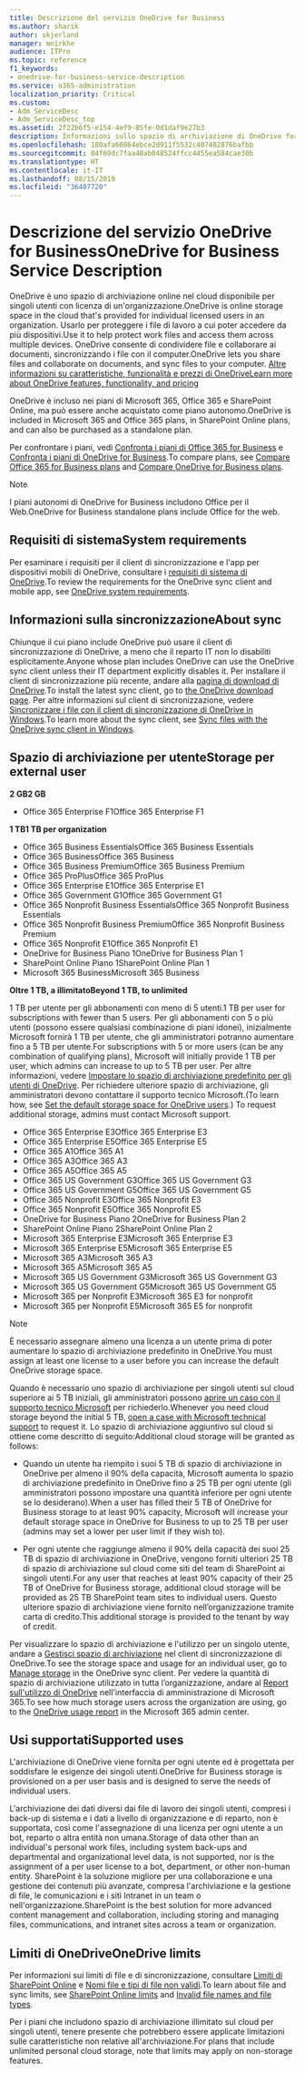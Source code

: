 ```yaml
---
title: Descrizione del servizio OneDrive for Business
ms.author: sharik
author: skjerland
manager: mnirkhe
audience: ITPro
ms.topic: reference
f1_keywords:
- onedrive-for-business-service-description
ms.service: o365-administration
localization_priority: Critical
ms.custom:
- Adm_ServiceDesc
- Adm_ServiceDesc_top
ms.assetid: 2f22b6f5-e154-4ef9-85fe-0d1daf9e27b3
description: Informazioni sullo spazio di archiviazione di OneDrive fornito per ogni piano di abbonamento.
ms.openlocfilehash: 180afa60864ebce2d911f5532c407482876bafbb
ms.sourcegitcommit: 04f69dc7faa48ab048524ffcc4455ea584cae30b
ms.translationtype: HT
ms.contentlocale: it-IT
ms.lasthandoff: 08/15/2019
ms.locfileid: "36407720"
---
```

# <a name="onedrive-for-business-service-description"></a><span data-ttu-id="f7305-103">Descrizione del servizio OneDrive for Business</span><span class="sxs-lookup"><span data-stu-id="f7305-103">OneDrive for Business Service Description</span></span>

<span data-ttu-id="f7305-104">OneDrive è uno spazio di archiviazione online nel cloud disponibile per singoli utenti con licenza di un'organizzazione.</span><span class="sxs-lookup"><span data-stu-id="f7305-104">OneDrive is online storage space in the cloud that's provided for individual licensed users in an organization.</span></span> <span data-ttu-id="f7305-105">Usarlo per proteggere i file di lavoro a cui poter accedere da più dispositivi.</span><span class="sxs-lookup"><span data-stu-id="f7305-105">Use it to help protect work files and access them across multiple devices.</span></span> <span data-ttu-id="f7305-106">OneDrive consente di condividere file e collaborare ai documenti, sincronizzando i file con il computer.</span><span class="sxs-lookup"><span data-stu-id="f7305-106">OneDrive lets you share files and collaborate on documents, and sync files to your computer.</span></span> [<span data-ttu-id="f7305-107">Altre informazioni su caratteristiche, funzionalità e prezzi di OneDrive</span><span class="sxs-lookup"><span data-stu-id="f7305-107">Learn more about OneDrive features, functionality, and pricing</span></span>](https://go.microsoft.com/fwlink/?linkid=850345) 
  
<span data-ttu-id="f7305-108">OneDrive è incluso nei piani di Microsoft 365, Office 365 e SharePoint Online, ma può essere anche acquistato come piano autonomo.</span><span class="sxs-lookup"><span data-stu-id="f7305-108">OneDrive is included in Microsoft 365 and Office 365 plans, in SharePoint Online plans, and can also be purchased as a standalone plan.</span></span> 
    
<span data-ttu-id="f7305-109">Per confrontare i piani, vedi [Confronta i piani di Office 365 for Business](https://go.microsoft.com/fwlink/?linkid=799177) e [Confronta i piani di OneDrive for Business](https://products.office.com/en-us/onedrive-for-business/compare-onedrive-for-business-plans).</span><span class="sxs-lookup"><span data-stu-id="f7305-109">To compare plans, see [Compare Office 365 for Business plans](https://go.microsoft.com/fwlink/?linkid=799177) and [Compare OneDrive for Business plans](https://products.office.com/en-us/onedrive-for-business/compare-onedrive-for-business-plans).</span></span> 
  
> [!NOTE]
> <span data-ttu-id="f7305-110">I piani autonomi di OneDrive for Business includono Office per il Web.</span><span class="sxs-lookup"><span data-stu-id="f7305-110">OneDrive for Business standalone plans include Office for the web.</span></span> 
  
## <a name="system-requirements"></a><span data-ttu-id="f7305-111">Requisiti di sistema</span><span class="sxs-lookup"><span data-stu-id="f7305-111">System requirements</span></span>

<span data-ttu-id="f7305-112">Per esaminare i requisiti per il client di sincronizzazione e l'app per dispositivi mobili di OneDrive, consultare i [requisiti di sistema di OneDrive](https://go.microsoft.com/fwlink/?linkid=837584).</span><span class="sxs-lookup"><span data-stu-id="f7305-112">To review the requirements for the OneDrive sync client and mobile app, see [OneDrive system requirements](https://go.microsoft.com/fwlink/?linkid=837584).</span></span>
  
## <a name="about-sync"></a><span data-ttu-id="f7305-113">Informazioni sulla sincronizzazione</span><span class="sxs-lookup"><span data-stu-id="f7305-113">About sync</span></span>

<span data-ttu-id="f7305-114">Chiunque il cui piano include OneDrive può usare il client di sincronizzazione di OneDrive, a meno che il reparto IT non lo disabiliti esplicitamente.</span><span class="sxs-lookup"><span data-stu-id="f7305-114">Anyone whose plan includes OneDrive can use the OneDrive sync client unless their IT department explicitly disables it.</span></span> <span data-ttu-id="f7305-115">Per installare il client di sincronizzazione più recente, andare alla [pagina di download di OneDrive](https://onedrive.live.com/about/download/).</span><span class="sxs-lookup"><span data-stu-id="f7305-115">To install the latest sync client, go to [the OneDrive download page](https://onedrive.live.com/about/download/).</span></span> <span data-ttu-id="f7305-116">Per altre informazioni sul client di sincronizzazione, vedere [Sincronizzare i file con il client di sincronizzazione di OneDrive in Windows](https://support.office.com/article/sync-files-with-the-onedrive-sync-client-in-windows-615391c4-2bd3-4aae-a42a-858262e42a49).</span><span class="sxs-lookup"><span data-stu-id="f7305-116">To learn more about the sync client, see [Sync files with the OneDrive sync client in Windows](https://support.office.com/article/sync-files-with-the-onedrive-sync-client-in-windows-615391c4-2bd3-4aae-a42a-858262e42a49).</span></span>
  
## <a name="storage-space-per-user"></a><span data-ttu-id="f7305-117">Spazio di archiviazione per utente</span><span class="sxs-lookup"><span data-stu-id="f7305-117">Storage per external user</span></span>

<span data-ttu-id="f7305-118">**2 GB**</span><span class="sxs-lookup"><span data-stu-id="f7305-118">**2 GB**</span></span>

- <span data-ttu-id="f7305-119">Office 365 Enterprise F1</span><span class="sxs-lookup"><span data-stu-id="f7305-119">Office 365 Enterprise F1</span></span>

<span data-ttu-id="f7305-120">**1 TB**</span><span class="sxs-lookup"><span data-stu-id="f7305-120">**1 TB per organization**</span></span>

- <span data-ttu-id="f7305-121">Office 365 Business Essentials</span><span class="sxs-lookup"><span data-stu-id="f7305-121">Office 365 Business Essentials</span></span>
- <span data-ttu-id="f7305-122">Office 365 Business</span><span class="sxs-lookup"><span data-stu-id="f7305-122">Office 365 Business</span></span>
- <span data-ttu-id="f7305-123">Office 365 Business Premium</span><span class="sxs-lookup"><span data-stu-id="f7305-123">Office 365 Business Premium</span></span>
- <span data-ttu-id="f7305-124">Office 365 ProPlus</span><span class="sxs-lookup"><span data-stu-id="f7305-124">Office 365 ProPlus</span></span>
- <span data-ttu-id="f7305-125">Office 365 Enterprise E1</span><span class="sxs-lookup"><span data-stu-id="f7305-125">Office 365 Enterprise E1</span></span>
- <span data-ttu-id="f7305-126">Office 365 Government G1</span><span class="sxs-lookup"><span data-stu-id="f7305-126">Office 365 Government G1</span></span>
- <span data-ttu-id="f7305-127">Office 365 Nonprofit Business Essentials</span><span class="sxs-lookup"><span data-stu-id="f7305-127">Office 365 Nonprofit Business Essentials</span></span>
- <span data-ttu-id="f7305-128">Office 365 Nonprofit Business Premium</span><span class="sxs-lookup"><span data-stu-id="f7305-128">Office 365 Nonprofit Business Premium</span></span>
- <span data-ttu-id="f7305-129">Office 365 Nonprofit E1</span><span class="sxs-lookup"><span data-stu-id="f7305-129">Office 365 Nonprofit E1</span></span>
- <span data-ttu-id="f7305-130">OneDrive for Business Piano 1</span><span class="sxs-lookup"><span data-stu-id="f7305-130">OneDrive for Business Plan 1</span></span>
- <span data-ttu-id="f7305-131">SharePoint Online Piano 1</span><span class="sxs-lookup"><span data-stu-id="f7305-131">SharePoint Online Plan 1</span></span>
- <span data-ttu-id="f7305-132">Microsoft 365 Business</span><span class="sxs-lookup"><span data-stu-id="f7305-132">Microsoft 365 Business</span></span>

<span data-ttu-id="f7305-133">**Oltre 1 TB, a illimitato**</span><span class="sxs-lookup"><span data-stu-id="f7305-133">**Beyond 1 TB, to unlimited**</span></span>
 
<span data-ttu-id="f7305-134">1 TB per utente per gli abbonamenti con meno di 5 utenti.</span><span class="sxs-lookup"><span data-stu-id="f7305-134">1 TB per user for subscriptions with fewer than 5 users.</span></span> <span data-ttu-id="f7305-135">Per gli abbonamenti con 5 o più utenti (possono essere qualsiasi combinazione di piani idonei), inizialmente Microsoft fornirà 1 TB per utente, che gli amministratori potranno aumentare fino a 5 TB per utente.</span><span class="sxs-lookup"><span data-stu-id="f7305-135">For subscriptions with 5 or more users (can be any combination of qualifying plans), Microsoft will initially provide 1 TB per user, which admins can increase to up to 5 TB per user.</span></span> <span data-ttu-id="f7305-136">Per altre informazioni, vedere [Impostare lo spazio di archiviazione predefinito per gli utenti di OneDrive](/onedrive/set-default-storage-space). Per richiedere ulteriore spazio di archiviazione, gli amministratori devono contattare il supporto tecnico Microsoft.</span><span class="sxs-lookup"><span data-stu-id="f7305-136">(To learn how, see [Set the default storage space for OneDrive users](/onedrive/set-default-storage-space).) To request additional storage, admins must contact Microsoft support.</span></span>

- <span data-ttu-id="f7305-137">Office 365 Enterprise E3</span><span class="sxs-lookup"><span data-stu-id="f7305-137">Office 365 Enterprise E3</span></span>
- <span data-ttu-id="f7305-138">Office 365 Enterprise E5</span><span class="sxs-lookup"><span data-stu-id="f7305-138">Office 365 Enterprise E5</span></span>
- <span data-ttu-id="f7305-139">Office 365 A1</span><span class="sxs-lookup"><span data-stu-id="f7305-139">Office 365 A1</span></span>
- <span data-ttu-id="f7305-140">Office 365 A3</span><span class="sxs-lookup"><span data-stu-id="f7305-140">Office 365 A3</span></span>
- <span data-ttu-id="f7305-141">Office 365 A5</span><span class="sxs-lookup"><span data-stu-id="f7305-141">Office 365 A5</span></span>
- <span data-ttu-id="f7305-142">Office 365 US Government G3</span><span class="sxs-lookup"><span data-stu-id="f7305-142">Office 365 US Government G3</span></span>
- <span data-ttu-id="f7305-143">Office 365 US Government G5</span><span class="sxs-lookup"><span data-stu-id="f7305-143">Office 365 US Government G5</span></span>
- <span data-ttu-id="f7305-144">Office 365 Nonprofit E3</span><span class="sxs-lookup"><span data-stu-id="f7305-144">Office 365 Nonprofit E3</span></span>
- <span data-ttu-id="f7305-145">Office 365 Nonprofit E5</span><span class="sxs-lookup"><span data-stu-id="f7305-145">Office 365 Nonprofit E5</span></span>
- <span data-ttu-id="f7305-146">OneDrive for Business Piano 2</span><span class="sxs-lookup"><span data-stu-id="f7305-146">OneDrive for Business Plan 2</span></span>
- <span data-ttu-id="f7305-147">SharePoint Online Piano 2</span><span class="sxs-lookup"><span data-stu-id="f7305-147">SharePoint Online Plan 2</span></span>
- <span data-ttu-id="f7305-148">Microsoft 365 Enterprise E3</span><span class="sxs-lookup"><span data-stu-id="f7305-148">Microsoft 365 Enterprise E3</span></span>
- <span data-ttu-id="f7305-149">Microsoft 365 Enterprise E5</span><span class="sxs-lookup"><span data-stu-id="f7305-149">Microsoft 365 Enterprise E5</span></span>
- <span data-ttu-id="f7305-150">Microsoft 365 A3</span><span class="sxs-lookup"><span data-stu-id="f7305-150">Microsoft 365 A3</span></span>
- <span data-ttu-id="f7305-151">Microsoft 365 A5</span><span class="sxs-lookup"><span data-stu-id="f7305-151">Microsoft 365 A5</span></span>
- <span data-ttu-id="f7305-152">Microsoft 365 US Government G3</span><span class="sxs-lookup"><span data-stu-id="f7305-152">Microsoft 365 US Government G3</span></span>
- <span data-ttu-id="f7305-153">Microsoft 365 US Government G5</span><span class="sxs-lookup"><span data-stu-id="f7305-153">Microsoft 365 US Government G5</span></span>
- <span data-ttu-id="f7305-154">Microsoft 365 per Nonprofit E3</span><span class="sxs-lookup"><span data-stu-id="f7305-154">Microsoft 365 E3 for nonprofit</span></span>
- <span data-ttu-id="f7305-155">Microsoft 365 per Nonprofit E5</span><span class="sxs-lookup"><span data-stu-id="f7305-155">Microsoft 365 E5 for nonprofit</span></span>

> [!NOTE]
> <span data-ttu-id="f7305-156">È necessario assegnare almeno una licenza a un utente prima di poter aumentare lo spazio di archiviazione predefinito in OneDrive.</span><span class="sxs-lookup"><span data-stu-id="f7305-156">You must assign at least one license to a user before you can increase the default OneDrive storage space.</span></span> 
  
<span data-ttu-id="f7305-157">Quando è necessario uno spazio di archiviazione per singoli utenti sul cloud superiore ai 5 TB iniziali, gli amministratori possono [aprire un caso con il supporto tecnico Microsoft](https://go.microsoft.com/fwlink/?linkid=869559) per richiederlo.</span><span class="sxs-lookup"><span data-stu-id="f7305-157">Whenever you need cloud storage beyond the initial 5 TB, [open a case with Microsoft technical support](https://go.microsoft.com/fwlink/?linkid=869559) to request it.</span></span> <span data-ttu-id="f7305-158">Lo spazio di archiviazione aggiuntivo sul cloud si ottiene come descritto di seguito:</span><span class="sxs-lookup"><span data-stu-id="f7305-158">Additional cloud storage will be granted as follows:</span></span> 
  
- <span data-ttu-id="f7305-159">Quando un utente ha riempito i suoi 5 TB di spazio di archiviazione in OneDrive per almeno il 90% della capacità, Microsoft aumenta lo spazio di archiviazione predefinito in OneDrive fino a 25 TB per ogni utente (gli amministratori possono impostare una quantità inferiore per ogni utente se lo desiderano).</span><span class="sxs-lookup"><span data-stu-id="f7305-159">When a user has filled their 5 TB of OneDrive for Business storage to at least 90% capacity, Microsoft will increase your default storage space in OneDrive for Business to up to 25 TB per user (admins may set a lower per user limit if they wish to).</span></span> 
    
- <span data-ttu-id="f7305-160">Per ogni utente che raggiunge almeno il 90% della capacità dei suoi 25 TB di spazio di archiviazione in OneDrive, vengono forniti ulteriori 25 TB di spazio di archiviazione sul cloud come siti del team di SharePoint ai singoli utenti.</span><span class="sxs-lookup"><span data-stu-id="f7305-160">For any user that reaches at least 90% capacity of their 25 TB of OneDrive for Business storage, additional cloud storage will be provided as 25 TB SharePoint team sites to individual users.</span></span> <span data-ttu-id="f7305-161">Questo ulteriore spazio di archiviazione viene fornito nell’organizzazione tramite carta di credito.</span><span class="sxs-lookup"><span data-stu-id="f7305-161">This additional storage is provided to the tenant by way of credit.</span></span>
    
<span data-ttu-id="f7305-162">Per visualizzare lo spazio di archiviazione e l'utilizzo per un singolo utente, andare a [Gestisci spazio di archiviazione](https://support.office.com/article/31519161-059C-4764-B6F8-F5CD29F7FE68) nel client di sincronizzazione di OneDrive.</span><span class="sxs-lookup"><span data-stu-id="f7305-162">To see the storage space and usage for an individual user, go to [Manage storage](https://support.office.com/article/31519161-059C-4764-B6F8-F5CD29F7FE68) in the OneDrive sync client.</span></span> <span data-ttu-id="f7305-163">Per vedere la quantità di spazio di archiviazione utilizzato in tutta l’organizzazione, andare al [Report sull'utilizzo di OneDrive](/office365/admin/activity-reports/onedrive-for-business-usage) nell'interfaccia di amministrazione di Microsoft 365.</span><span class="sxs-lookup"><span data-stu-id="f7305-163">To see how much storage users across the organization are using, go to the [OneDrive usage report](/office365/admin/activity-reports/onedrive-for-business-usage) in the Microsoft 365 admin center.</span></span> 
   
## <a name="supported-uses"></a><span data-ttu-id="f7305-164">Usi supportati</span><span class="sxs-lookup"><span data-stu-id="f7305-164">Supported uses</span></span>

<span data-ttu-id="f7305-165">L'archiviazione di OneDrive viene fornita per ogni utente ed è progettata per soddisfare le esigenze dei singoli utenti.</span><span class="sxs-lookup"><span data-stu-id="f7305-165">OneDrive for Business storage is provisioned on a per user basis and is designed to serve the needs of individual users.</span></span>
  
<span data-ttu-id="f7305-166">L'archiviazione dei dati diversi dai file di lavoro dei singoli utenti, compresi i back-up di sistema e i dati a livello di organizzazione e di reparto, non è supportata, così come l'assegnazione di una licenza per ogni utente a un bot, reparto o altra entità non umana.</span><span class="sxs-lookup"><span data-stu-id="f7305-166">Storage of data other than an individual's personal work files, including system back-ups and departmental and organizational level data, is not supported, nor is the assignment of a per user license to a bot, department, or other non-human entity.</span></span> <span data-ttu-id="f7305-167">SharePoint è la soluzione migliore per una collaborazione e una gestione dei contenuti più avanzate, compresa l'archiviazione e la gestione di file, le comunicazioni e i siti Intranet in un team o nell'organizzazione.</span><span class="sxs-lookup"><span data-stu-id="f7305-167">SharePoint is the best solution for more advanced content management and collaboration, including storing and managing files, communications, and intranet sites across a team or organization.</span></span>
  
## <a name="onedrive-limits"></a><span data-ttu-id="f7305-168">Limiti di OneDrive</span><span class="sxs-lookup"><span data-stu-id="f7305-168">OneDrive limits</span></span>

<span data-ttu-id="f7305-169">Per informazioni sui limiti di file e di sincronizzazione, consultare [Limiti di SharePoint Online](/office365/servicedescriptions/sharepoint-online-service-description/sharepoint-online-limits) e [Nomi file e tipi di file non validi](https://support.office.com/article/64883a5d-228e-48f5-b3d2-eb39e07630fa).</span><span class="sxs-lookup"><span data-stu-id="f7305-169">To learn about file and sync limits, see [SharePoint Online limits](/office365/servicedescriptions/sharepoint-online-service-description/sharepoint-online-limits) and [Invalid file names and file types](https://support.office.com/article/64883a5d-228e-48f5-b3d2-eb39e07630fa).</span></span>
  
<span data-ttu-id="f7305-170">Per i piani che includono spazio di archiviazione illimitato sul cloud per singoli utenti, tenere presente che potrebbero essere applicate limitazioni sulle caratteristiche non relative all'archiviazione.</span><span class="sxs-lookup"><span data-stu-id="f7305-170">For plans that include unlimited personal cloud storage, note that limits may apply on non-storage features.</span></span> 
  

